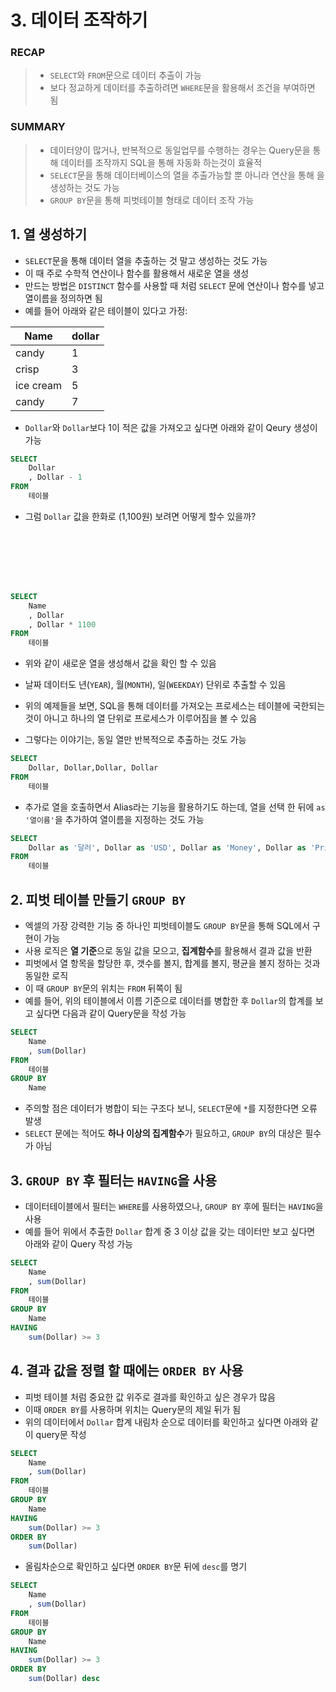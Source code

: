 # 3. 데이터 조작하기

### RECAP
> - `SELECT`와 `FROM`문으로 데이터 추출이 가능
>- 보다 정교하게 데이터를 추출하려면 `WHERE`문을 활용해서 조건을 부여하면 됨

### SUMMARY
> - 데이터양이 많거나, 반복적으로 동일업무를 수행하는 경우는 Query문을 통해 데이터를 조작까지 SQL을 통해 자동화 하는것이 효율적
> - `SELECT`문을 통해 데이터베이스의 열을 추출가능할 뿐 아니라 연산을 통해 을 생성하는 것도 가능
> - `GROUP BY`문을 통해 피벗테이블 형태로 데이터 조작 가능

## 1. 열 생성하기
- `SELECT`문을 통해 데이터 열을 추출하는 것 말고 생성하는 것도 가능
- 이 때 주로 수학적 연산이나 함수를 활용해서 새로운 열을 생성
- 만드는 방법은 `DISTINCT` 함수를 사용할 때 처럼 `SELECT` 문에 연산이나 함수를 넣고 열이름을 정의하면 됨
- 예를 들어 아래와 같은 테이블이 있다고 가정:  

|Name|dollar|
|---|---|
|candy|1|
|crisp|3|
|ice cream|5|
|candy|7|
- `Dollar`와 `Dollar`보다 1이 적은 값을 가져오고 싶다면 아래와 같이 Qeury 생성이 가능
```sql
SELECT
    Dollar
    , Dollar - 1
FROM
    테이블
```
- 그럼 `Dollar` 값을 한화로 (1,100원) 보려면 어떻게 할수 있을까?
```sql







SELECT
    Name
    , Dollar
    , Dollar * 1100
FROM
    테이블
```
- 위와 같이 새로운 열을 생성해서 값을 확인 할 수 있음
- 날짜 데이터도 년(`YEAR`), 월(`MONTH`), 일(`WEEKDAY`) 단위로 추출할 수 있음

- 위의 예제들을 보면, SQL을 통해 데이터를 가져오는 프로세스는 테이블에 국한되는 것이 아니고 하나의 열 단위로 프로세스가 이루어짐을 볼 수 있음
- 그렇다는 이야기는, 동일 열만 반복적으로 추출하는 것도 가능
```sql
SELECT
    Dollar, Dollar,Dollar, Dollar
FROM
    테이블
```
- 추가로 열을 호출하면서 Alias라는 기능을 활용하기도 하는데, 열을 선택 한 뒤에 `as '열이름'`을 추가하여 열이름을 지정하는 것도 가능
```sql
SELECT
    Dollar as '달러', Dollar as 'USD', Dollar as 'Money', Dollar as 'Price'
FROM
    테이블
```



## 2. 피벗 테이블 만들기 `GROUP BY`
- 엑셀의 가장 강력한 기능 중 하나인 피벗테이블도 `GROUP BY`문을 통해 SQL에서 구현이 가능
- 사용 로직은 **열 기준**으로 동일 값을 모으고, **집계함수**를 활용해서 결과 값을 반환
- 피벗에서 열 항목을 할당한 후, 갯수를 볼지, 합계를 볼지, 평균을 볼지 정하는 것과 동일한 로직
- 이 때 `GROUP BY`문의 위치는 `FROM` 뒤쪽이 됨
- 예를 들어, 위의 테이블에서 이름 기준으로 데이터를 병합한 후 `Dollar`의 합계를 보고 싶다면 다음과 같이 Query문을 작성 가능
```sql
SELECT
    Name
    , sum(Dollar)
FROM
    테이블
GROUP BY
    Name
```
- 주의할 점은 데이터가 병합이 되는 구조다 보니, `SELECT`문에 `*`를 지정한다면 오류 발생
- `SELECT` 문에는 적어도 **하나 이상의 집계함수**가 필요하고, `GROUP BY`의 대상은 필수가 아님

## 3. `GROUP BY` 후 필터는 `HAVING`을 사용
- 데이터테이블에서 필터는 `WHERE`를 사용하였으나, `GROUP BY` 후에 필터는 `HAVING`을 사용
- 예를 들어 위에서 추출한 `Dollar` 합계 중 3 이상 값을 갖는 데이터만 보고 싶다면 아래와 같이 Query 작성 가능
```sql
SELECT
    Name
    , sum(Dollar)
FROM
    테이블
GROUP BY
    Name
HAVING
    sum(Dollar) >= 3
```

## 4. 결과 값을 정렬 할 때에는 `ORDER BY` 사용
- 피벗 테이블 처럼 중요한 값 위주로 결과를 확인하고 싶은 경우가 많음
- 이때 `ORDER BY`를 사용하며 위치는 Query문의 제일 뒤가 됨
- 위의 데이터에서 `Dollar` 합계 내림차 순으로 데이터를 확인하고 싶다면 아래와 같이 query문 작성
```sql
SELECT
    Name
    , sum(Dollar)
FROM
    테이블
GROUP BY
    Name
HAVING
    sum(Dollar) >= 3
ORDER BY
    sum(Dollar)
```
- 올림차순으로 확인하고 싶다면 `ORDER BY`문 뒤에 `desc`를 명기
```sql
SELECT
    Name
    , sum(Dollar)
FROM
    테이블
GROUP BY
    Name
HAVING
    sum(Dollar) >= 3
ORDER BY
    sum(Dollar) desc
```